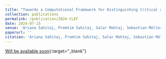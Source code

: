 ```yaml
---
title: "Towards a Computational Framework for Distinguishing Critical and Conspiratorial Texts by Elaborating on the Context and Argumentation with LLMs"
collection: publications
permalink: /publication/2024-CLEF
date: 2024-07-15
venue: 'Ariana Sahitaj, Premtim Sahitaj, Salar Mohtaj, Sebastian Möller and Vera Schmitt (2024). Towards a Computational Framework for Distinguishing Critical and Conspiratorial Texts by Elaborating on the Context and Argumentation with LLMs. In International Conference of the Cross-Language Evaluation Forum for European Languages (CLEF). (proceedings will be published soon).'
paperurl: ''
citation: 'Ariana Sahitaj, Premtim Sahitaj, Salar Mohtaj, Sebastian Möller and Vera Schmitt (2024). Towards a Computational Framework for Distinguishing Critical and Conspiratorial Texts by Elaborating on the Context and Argumentation with LLMs. In International Conference of the Cross-Language Evaluation Forum for European Languages (CLEF). (proceedings will be published soon).'
---
```


[Will be available soon](){:target="_blank"}


